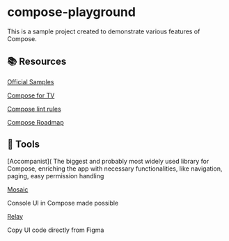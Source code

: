 # compose-playground

This is a sample project created to demonstrate various features of Compose. 

## :books: Resources
[Official Samples](https://github.com/android/compose-samples)

[Compose for TV](https://developer.android.com/jetpack/androidx/releases/tv)

[Compose lint rules](https://www.jetpackcompose.app/articles/which-lint-rules-does-jetpack-compose-ship-with)

[Compose Roadmap](https://developer.android.com/jetpack/androidx/compose-roadmap)

## :wrench: Tools
[Accompanist](
The biggest and probably most widely used library for Compose, enriching the app with necessary functionalities, like navigation, paging, easy permission handling

[Mosaic](https://github.com/JakeWharton/mosaic)

Console UI in Compose made possible

[Relay](https://developer.android.com/jetpack/compose/tooling/relay)

Copy UI code directly from Figma

